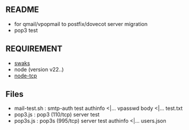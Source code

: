 ## README

* for qmail/vpopmail to postfix/dovecot server migration
* pop3 test

## REQUIREMENT

* [swaks](https://github.com/jetmore/swaks)
* node (version v22..)
* [node-tcp](https://github.com/nubosoftware/node-tcp)

## Files

- mail-test.sh : smtp-auth test 
      authinfo <|... vpasswd 
      body     <|... test.txt
- pop3.js  :  pop3 (110/tcp)  server test
- pop3s.js :  pop3s (995/tcp) server test
      authinfo <|... users.json 
